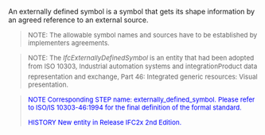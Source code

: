 ﻿An externally defined symbol is a symbol that gets its shape information by an agreed reference to an external source.

> <font size="-1">NOTE: The allowable symbol names and sources
		have to be established by implementers agreements.</font>

> <font size="-1">NOTE: The <i>IfcExternallyDefinedSymbol</i> is
		an entity that had been adopted from ISO 10303, Industrial automation systems
		and integration&#151;Product data representation and exchange, Part 46:
		Integrated generic resources: Visual presentation. </font>

> <font color="#0000FF" size="-1"> NOTE Corresponding STEP name:
		  externally_defined_symbol. Please refer to ISO/IS 10303-46:1994 for the final
		  definition of the formal standard. </font>
> 
> <font size="-1"><font color="#0000FF">HISTORY New entity in Release
		  IFC2x 2nd Edition.</font> </font>
>